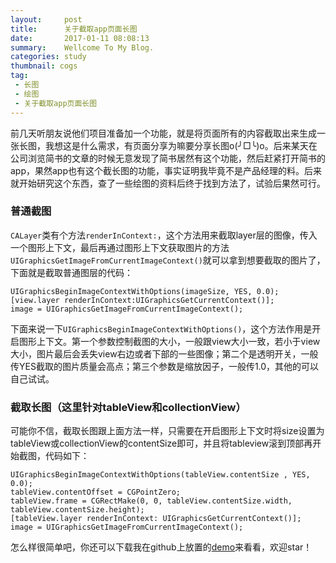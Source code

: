 ```yaml
---
layout:     post
title:      关于截取app页面长图
date:       2017-01-11 08:08:13
summary:    Wellcome To My Blog.
categories: study
thumbnail: cogs
tag:
 - 长图
 - 绘图
 - 关于截取app页面长图
---
```


前几天听朋友说他们项目准备加一个功能，就是将页面所有的内容截取出来生成一张长图，我想这是什么需求，有页面分享为嘛要分享长图o(╯□╰)o。后来某天在公司浏览简书的文章的时候无意发现了简书居然有这个功能，然后赶紧打开简书的app，果然app也有这个截长图的功能，事实证明我毕竟不是产品经理的料。后来就开始研究这个东西，查了一些绘图的资料后终于找到方法了，试验后果然可行。

### 普通截图

`CALayer`类有个方法`renderInContext:`，这个方法用来截取layer层的图像，传入一个图形上下文，最后再通过图形上下文获取图片的方法`UIGraphicsGetImageFromCurrentImageContext()`就可以拿到想要截取的图片了，下面就是截取普通图层的代码：

	UIGraphicsBeginImageContextWithOptions(imageSize, YES, 0.0);
	[view.layer renderInContext:UIGraphicsGetCurrentContext()];
	image = UIGraphicsGetImageFromCurrentImageContext();

下面来说一下`UIGraphicsBeginImageContextWithOptions()`，这个方法作用是开启图形上下文。第一个参数控制截图的大小，一般跟view大小一致，若小于view大小，图片最后会丢失view右边或者下部的一些图像；第二个是透明开关，一般传YES截取的图片质量会高点；第三个参数是缩放因子，一般传1.0，其他的可以自己试试。

### 截取长图（这里针对tableView和collectionView）

可能你不信，截取长图跟上面方法一样，只需要在开启图形上下文时将size设置为tableView或collectionView的contentSize即可，并且将tableview滚到顶部再开始截图，代码如下：

	UIGraphicsBeginImageContextWithOptions(tableView.contentSize , YES, 0.0);
	tableView.contentOffset = CGPointZero;
	tableView.frame = CGRectMake(0, 0, tableView.contentSize.width, tableView.contentSize.height);
	[tableView.layer renderInContext: UIGraphicsGetCurrentContext()];
	image = UIGraphicsGetImageFromCurrentImageContext();

怎么样很简单吧，你还可以下载我在github上放置的[demo](https://github.com/JoshPellTan/TJImageCutDemo)来看看，欢迎star！